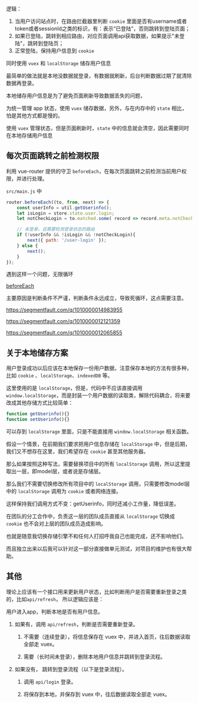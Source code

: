 逻辑：

1. 当用户访问站点时，在路由拦截器里判断 `cookie` 里面是否有username或者token或者sessionId之类的标识，有：表示“已登陆”，否则跳转到登陆页面；
2. 如果已登陆，跳转到相应路由，对应页面调用api获取数据，如果提示"未登陆"，跳转到登陆页；
3. 正常登陆，保持用户信息到 `cookie` 


同时使用 `vuex` 和 `localStorage` 储存用户信息

最简单的做法就是本地没数据就登录，有数据就刷新，后台判断数据过期了就清除数据再登录。

本地储存用户信息是为了避免页面刷新导致数据丢失的问题，

为统一管理 app 状态，使用 `vuex` 储存数据，另外，与在内存中的 `state` 相比，怕是其他方式都是慢的。

使用 `vuex` 管理状态，但是页面刷新时，`state` 中的信息就会清空，因此需要同时在本地存储用户信息

## 每次页面跳转之前检测权限

利用 vue-router 提供的守卫 `beforeEach`，在每次页面跳转之前检测当前用户权限，并进行处理。


`src/main.js` 中

```js
router.beforeEach((to, from, next) => {
    const userInfo = util.getUserinfo();
    let isLogin = store.state.user.login;
    let notCheckLogin = to.matched.some( record => record.meta.notCheckLogin )

    // 未登录，且需要检测登录状态的路由
    if (!userInfo && !isLogin && !notCheckLogin){
        next({ path: '/user-login' });
    } else {
        next();
    }
});
```

遇到这样一个问题，无限循环

[beforeEach](./beforeEach.png)

主要原因是判断条件不严谨，判断条件永远成立，导致死循环，这点需要注意。

https://segmentfault.com/q/1010000014983955

https://segmentfault.com/q/1010000012121359

https://segmentfault.com/q/1010000012065855

## 关于本地储存方案

用户登录成功以后应该在本地保存一份用户数据，注意保存本地的方法有很多种，比如 `cookie` 、`localStorage`、`indexedDB` 等。

这里使用的是 `localStorage`，但是，代码中不应该直接调用 `window.localStorage`，而是封装一个用户数据的读取类，解除代码耦合，将来要改成其他存储方式比较简单：

```js
function getUserinfo(){}
function setUserinfo(){}
```

可以存到 `localStorage` 里面，只是不能直接用 `window.localStorage` 相关函数。

假设一个情景，在前期我们要求把用户信息存储在 `localStorage` 中，但是后期，我们又不想存在这里，我们希望存在 `cookie` 甚至其他服务器。

那么如果按照这种写法，需要替换项目中的所有 `localStorage` 调用，所以这里提取出一层，即model层，或者说是存储层。

那么我们不需要切换修改所有项目中的 `localStorage` 调用，只需要修改model层中的 `localStorage` 调用为 `cookie` 或者网络连接。

这样保持我们调用方式不变：getUserinfo，同时还减小工作量，降低误差。

在团队的分工合作中，负责这一层的团队成员直接从 `localStorage` 切换成 `cookie` 也不会对上层的团队成员造成影响。

也就是随意我切换存储引擎不和任何人打招呼我自己也能完成，还不影响他们。

而且独立出来以后我可以针对这一部分直接做单元测试，对项目的维护也有很大帮助。




## 其他

理论上应该有一个接口用来更新用户状态，比如判断用户是否需要重新登录之类的，比如`api/refresh`， 所以逻辑应该是：

用户进入app，判断本地是否有用户信息。

1. 如果有，调用 `api/refresh`，判断是否需要重新登录。

	1. 不需要（连续登录），将信息保存在 vuex 中，并进入首页，往后数据读取全部走 vuex。

	2. 需要（长时间未登录），删除本地用户信息并跳转到登录流程。

2. 如果没有， 跳转到登录流程（以下是登录流程）。

	1. 调用 `api/login` 登录。

	2. 将保存到本地，并保存到 vuex 中，往后数据读取全部走 vuex。
